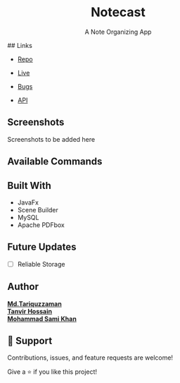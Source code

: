 <h1 align="center">Notecast</h1>

<p align="center">A Note Organizing App</p>
## Links

- [Repo](https://github.com/Team-Ente/Notecast "Notecast Repo")

- [Live](<Homepage url> "Live View")

- [Bugs](https://github.com/Team-Ente/Notecast/issues "Issues Page")

- [API](<API Link> "API")

## Screenshots

Screenshots to be added here


## Available Commands

## Built With

- JavaFx
- Scene Builder
- MySQL
- Apache PDFbox

## Future Updates

- [ ] Reliable Storage

## Author

[**Md.Tariquzzaman**](https://github.com/Tariquzzaman-faisal "Md. Tariquzzaman")<br>
[**Tanvir Hossain**](https://github.com/Trex1102 "Tanvir Hossain")<br>
[**Mohammad Sami Khan**](https://github.com/SamiKhan-cse19 "Mohammad Sami Khan")

## 🤝 Support

Contributions, issues, and feature requests are welcome!

Give a ⭐️ if you like this project!
